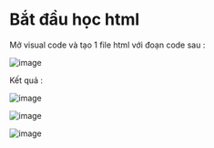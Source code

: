 # Bắt đầu học html 
Mở visual code và tạo 1 file html với đoạn code sau :  

![image](https://user-images.githubusercontent.com/6966136/162578504-afd56da7-a7da-4a01-a4a2-eacc84b1640b.png)

Kết quả :  

![image](https://user-images.githubusercontent.com/6966136/162578520-247fd5af-0425-4b76-b528-a3923d1e7b4d.png)

![image](https://user-images.githubusercontent.com/6966136/162579394-22430f45-3825-49c2-9daf-93e68213b8da.png)

![image](https://user-images.githubusercontent.com/6966136/162579414-cac05268-9d73-4ac9-8197-cb954c1cf286.png)


